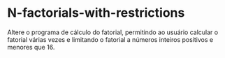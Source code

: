 # N-factorials-with-restrictions
Altere o programa de cálculo do fatorial, permitindo ao usuário calcular o fatorial várias vezes e limitando o fatorial a números inteiros positivos e menores que 16.
